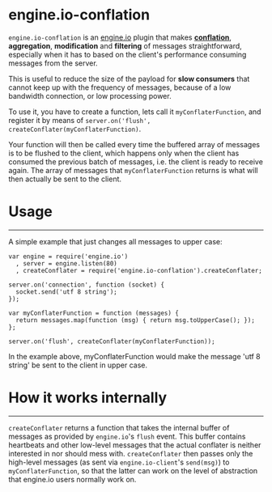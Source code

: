 engine.io-conflation
====================

`engine.io-conflation` is an [engine.io](https://github.com/LearnBoost/engine.io) plugin that makes **[conflation](http://magmasystems.blogspot.jp/2006/08/conflation.html)**, **aggregation**, **modification** and **filtering** of messages straightforward, especially when it has to based on the client's performance consuming messages from the server.

This is useful to reduce the size of the payload for **slow consumers** that cannot keep up with the frequency of messages, because of a low bandwidth connection, or low processing power.

To use it, you have to create a function, lets call it `myConflaterFunction`, and register it by means of `server.on('flush', createConflater(myConflaterFunction)`.

Your function will then be called every time the buffered array of messages is to be flushed to the client, which happens only when the client has consumed the previous batch of messages, i.e. the client is ready to receive again. The array of messages that `myConflaterFunction` returns is what will then actually be sent to the client.

# Usage #
---------

A simple example that just changes all messages to upper case:

```
var engine = require('engine.io')
  , server = engine.listen(80)
  , createConflater = require('engine.io-conflation').createConflater;

server.on('connection', function (socket) {
  socket.send('utf 8 string');
});

var myConflaterFunction = function (messages) {
  return messages.map(function (msg) { return msg.toUpperCase(); });
};

server.on('flush', createConflater(myConflaterFunction));

```

In the example above, myConflaterFunction would make the message 'utf 8 string' be sent to the client in upper case.

# How it works internally #
---------------------------

`createConflater` returns a function that takes the internal buffer of messages as provided by `engine.io`'s `flush` event. This buffer contains heartbeats and other low-level messages that the actual conflater is neither interested in nor should mess with. `createConflater` then passes only the high-level messages (as sent via `engine.io-client`'s `send(msg)`) to `myConflaterFunction`, so that the latter can work on the level of abstraction that engine.io users normally work on.
